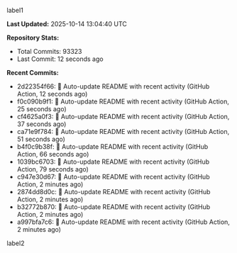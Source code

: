 
label1 
<!-- ACTIVITY_START -->
**Last Updated:** 2025-10-14 13:04:40 UTC

**Repository Stats:**
- Total Commits: 93323
- Last Commit: 12 seconds ago

**Recent Commits:**
- 2d22354f66: 🤖 Auto-update README with recent activity (GitHub Action, 12 seconds ago)
- f0c090b9f1: 🤖 Auto-update README with recent activity (GitHub Action, 25 seconds ago)
- cf4625a0f3: 🤖 Auto-update README with recent activity (GitHub Action, 37 seconds ago)
- ca71e9f784: 🤖 Auto-update README with recent activity (GitHub Action, 51 seconds ago)
- b4f0c9b38f: 🤖 Auto-update README with recent activity (GitHub Action, 66 seconds ago)
- 1039bc6703: 🤖 Auto-update README with recent activity (GitHub Action, 79 seconds ago)
- c947e30d67: 🤖 Auto-update README with recent activity (GitHub Action, 2 minutes ago)
- 2874dd8d0c: 🤖 Auto-update README with recent activity (GitHub Action, 2 minutes ago)
- b32772b870: 🤖 Auto-update README with recent activity (GitHub Action, 2 minutes ago)
- a997bfa7c6: 🤖 Auto-update README with recent activity (GitHub Action, 2 minutes ago)
<!-- ACTIVITY_END -->

label2
